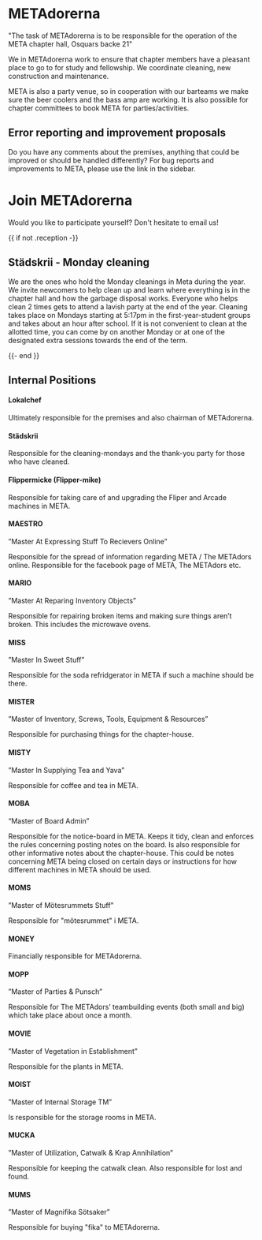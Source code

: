 # METAdorerna

"The task of METAdorerna is to be responsible for the operation of the META chapter hall, Osquars backe 21"

We in METAdorerna work to ensure that chapter members have a pleasant place to go to for study and fellowship. We coordinate cleaning, new construction and maintenance.

META is also a party venue, so in cooperation with our barteams we make sure the beer coolers and the bass amp are working. It is also possible for chapter committees to book META for parties/activities.

## Error reporting and improvement proposals

Do you have any comments about the premises, anything that could be improved or should be handled differently? For bug reports and improvements to META, please use the link in the sidebar.

# Join METAdorerna

Would you like to participate yourself? Don't hesitate to email us!

{{ if not .reception -}}
## Städskrii - Monday cleaning

We are the ones who hold the Monday cleanings in Meta during the year. We invite newcomers to help clean up and learn where everything is in the chapter hall and how the garbage disposal works. Everyone who helps clean 2 times gets to attend a lavish party at the end of the year. Cleaning takes place on Mondays starting at 5:17pm in the first-year-student groups and takes about an hour after school. If it is not convenient to clean at the allotted time, you can come by on another Monday or at one of the designated extra sessions towards the end of the term.

{{- end }}
## Internal Positions

#### Lokalchef

Ultimately responsible for the premises and also chairman of METAdorerna.

#### Städskrii 

Responsible for the cleaning-mondays and the thank-you party for those who have cleaned.

#### Flippermicke (Flipper-mike)

Responsible for taking care of and upgrading the Fliper and Arcade machines in META.

#### MAESTRO

”Master At Expressing Stuff To Recievers Online”

Responsible for the spread of information regarding META / The METAdors online. Responsible for the facebook page of META, The METAdors etc.

#### MARIO

”Master At Reparing Inventory Objects”

Responsible for repairing broken items and making sure things aren’t broken. This includes the microwave ovens.

#### MISS

”Master In Sweet Stuff”

Responsible for the soda refridgerator in META if such a machine should be there.

#### MISTER

”Master of Inventory, Screws, Tools, Equipment & Resources”

Responsible for purchasing things for the chapter-house.

#### MISTY

”Master In Supplying Tea and Yava”

Responsible for coffee and tea in META.

#### MOBA

“Master of Board Admin”

Responsible for the notice-board in META. Keeps it tidy, clean and enforces the rules concerning posting notes on the board. Is also responsible for other informative notes about the chapter-house. This could be notes concerning META being closed on certain days or instructions for how different machines in META should be used.

#### MOMS
”Master of Mötesrummets Stuff”

Responsible for "mötesrummet" i META. 

#### MONEY

Financially responsible for METAdorerna.

#### MOPP

”Master of Parties & Punsch”

Responsible for The METAdors’ teambuilding events (both small and big) which take place about once a month.

#### MOVIE

”Master of Vegetation in Establishment”

Responsible for the plants in META.

#### MOIST

”Master of Internal Storage TM”

Is responsible for the storage rooms in META.

#### MUCKA

”Master of Utilization, Catwalk & Krap Annihilation”

Responsible for keeping the catwalk clean. Also responsible for lost and found.

#### MUMS
”Master of Magnifika Sötsaker”

Responsible for buying "fika" to METAdorerna.
